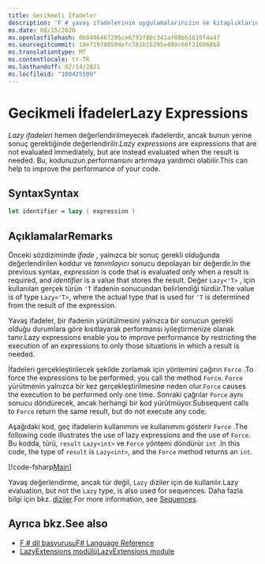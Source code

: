 ```yaml
---
title: Gecikmeli İfadeler
description: 'F # yavaş ifadelerinin uygulamalarınızın ve kitaplıklarınızın performansını nasıl geliştirebileceğinizi öğrenin.'
ms.date: 08/15/2020
ms.openlocfilehash: 0b8496467295ce6793f80c341af88bb1819f4a47
ms.sourcegitcommit: 10e719780594efc781b15295e499c66f316068b8
ms.translationtype: MT
ms.contentlocale: tr-TR
ms.lasthandoff: 02/14/2021
ms.locfileid: "100425509"
---
```

# <a name="lazy-expressions"></a><span data-ttu-id="13bb0-103">Gecikmeli İfadeler</span><span class="sxs-lookup"><span data-stu-id="13bb0-103">Lazy Expressions</span></span>

<span data-ttu-id="13bb0-104">*Lazy ifadeleri* hemen değerlendirilmeyecek ifadelerdir, ancak bunun yerine sonuç gerektiğinde değerlendirilir.</span><span class="sxs-lookup"><span data-stu-id="13bb0-104">*Lazy expressions* are expressions that are not evaluated immediately, but are instead evaluated when the result is needed.</span></span> <span data-ttu-id="13bb0-105">Bu, kodunuzun performansını artırmaya yardımcı olabilir.</span><span class="sxs-lookup"><span data-stu-id="13bb0-105">This can help to improve the performance of your code.</span></span>

## <a name="syntax"></a><span data-ttu-id="13bb0-106">Syntax</span><span class="sxs-lookup"><span data-stu-id="13bb0-106">Syntax</span></span>

```fsharp
let identifier = lazy ( expression )
```

## <a name="remarks"></a><span data-ttu-id="13bb0-107">Açıklamalar</span><span class="sxs-lookup"><span data-stu-id="13bb0-107">Remarks</span></span>

<span data-ttu-id="13bb0-108">Önceki sözdiziminde *ifade* , yalnızca bir sonuç gerekli olduğunda değerlendirilen koddur ve *tanımlayıcı* sonucu depolayan bir değerdir.</span><span class="sxs-lookup"><span data-stu-id="13bb0-108">In the previous syntax, *expression* is code that is evaluated only when a result is required, and *identifier* is a value that stores the result.</span></span> <span data-ttu-id="13bb0-109">Değer `Lazy<'T>` , için kullanılan gerçek türün `'T` ifadenin sonucundan belirlendiği türdür.</span><span class="sxs-lookup"><span data-stu-id="13bb0-109">The value is of type `Lazy<'T>`, where the actual type that is used for `'T` is determined from the result of the expression.</span></span>

<span data-ttu-id="13bb0-110">Yavaş ifadeler, bir ifadenin yürütülmesini yalnızca bir sonucun gerekli olduğu durumlara göre kısıtlayarak performansı iyileştirmenize olanak tanır.</span><span class="sxs-lookup"><span data-stu-id="13bb0-110">Lazy expressions enable you to improve performance by restricting the execution of an expressions to only those situations in which a result is needed.</span></span>

<span data-ttu-id="13bb0-111">İfadeleri gerçekleştirilecek şekilde zorlamak için yöntemini çağırın `Force` .</span><span class="sxs-lookup"><span data-stu-id="13bb0-111">To force the expressions to be performed, you call the method `Force`.</span></span> <span data-ttu-id="13bb0-112">`Force` yürütmenin yalnızca bir kez gerçekleştirilmesine neden olur.</span><span class="sxs-lookup"><span data-stu-id="13bb0-112">`Force` causes the execution to be performed only one time.</span></span> <span data-ttu-id="13bb0-113">Sonraki çağrılar `Force` aynı sonucu döndürecek, ancak herhangi bir kod yürütmüyor.</span><span class="sxs-lookup"><span data-stu-id="13bb0-113">Subsequent calls to `Force` return the same result, but do not execute any code.</span></span>

<span data-ttu-id="13bb0-114">Aşağıdaki kod, geç ifadelerin kullanımını ve kullanımını gösterir `Force` .</span><span class="sxs-lookup"><span data-stu-id="13bb0-114">The following code illustrates the use of lazy expressions and the use of `Force`.</span></span> <span data-ttu-id="13bb0-115">Bu kodda, türü, `result` `Lazy<int>` ve `Force` yöntemi döndürür `int` .</span><span class="sxs-lookup"><span data-stu-id="13bb0-115">In this code, the type of `result` is `Lazy<int>`, and the `Force` method returns an `int`.</span></span>

[!code-fsharp[Main](~/samples/snippets/fsharp/lang-ref-2/snippet73011.fs)]

<span data-ttu-id="13bb0-116">Yavaş değerlendirme, ancak tür değil, `Lazy` diziler için de kullanılır.</span><span class="sxs-lookup"><span data-stu-id="13bb0-116">Lazy evaluation, but not the `Lazy` type, is also used for sequences.</span></span> <span data-ttu-id="13bb0-117">Daha fazla bilgi için bkz. [diziler](sequences.md).</span><span class="sxs-lookup"><span data-stu-id="13bb0-117">For more information, see [Sequences](sequences.md).</span></span>

## <a name="see-also"></a><span data-ttu-id="13bb0-118">Ayrıca bkz.</span><span class="sxs-lookup"><span data-stu-id="13bb0-118">See also</span></span>

- [<span data-ttu-id="13bb0-119">F # dil başvurusu</span><span class="sxs-lookup"><span data-stu-id="13bb0-119">F# Language Reference</span></span>](index.md)
- [<span data-ttu-id="13bb0-120">LazyExtensions modülü</span><span class="sxs-lookup"><span data-stu-id="13bb0-120">LazyExtensions module</span></span>](https://fsharp.github.io/fsharp-core-docs/reference/fsharp-control-lazyextensions.html)

